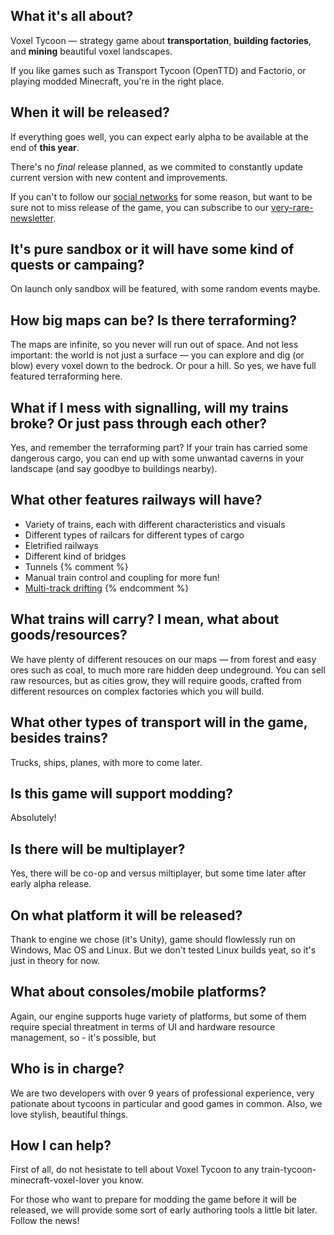 ## What it's all about?

Voxel Tycoon — strategy game about **transportation**, **building&nbsp;factories**, and **mining** beautiful voxel landscapes.

If you like games such as Transport Tycoon (OpenTTD) and Factorio, or playing modded Minecraft, you're in the right place.

## When it will be released?

If everything goes well, you can expect early alpha to be available at the end of **this year**.

There's no *final* release planned, as we commited to constantly update current version with new content and improvements.

If you can't to follow our [social networks](/contacts) for some reason, but want to be sure not to miss release of the game, you can subscribe to our [very-rare-newsletter]({{site.newsletter_url}}).

## It's pure sandbox or it will have some kind of quests or campaing?

On launch only sandbox will be featured, with some random events maybe.

## How big maps can be? Is there terraforming?

The maps are infinite, so you never will run out of space. And not less important: the world is not just a surface — you can explore and dig (or blow) every voxel down to the bedrock. Or pour a hill. So yes, we have full featured terraforming here.

## What if I mess with signalling, will my trains broke? Or just pass through each other?

Yes, and remember the terraforming part? If your train has carried some dangerous cargo, you can end up with some unwantad caverns in your landscape (and say goodbye to buildings nearby).

## What other features railways will have?

* Variety of trains, each with different characteristics and visuals
* Different types of railcars for different types of cargo
* Eletrified railways
* Different kind of bridges
* Tunnels
{% comment %}
* Manual train control and coupling for more fun!
* [Multi-track drifting]()
{% endcomment %}

## What trains will carry? I mean, what about goods/resources?

We have plenty of different resouces on our maps — from forest and easy ores such as coal, to much more rare hidden deep undeground. You can sell raw resources, but as cities grow, they will require goods, crafted from different resources on complex factories which you will build.

## What other types of transport will in the game, besides trains?

Trucks, ships, planes, with more to come later.

## Is this game will support modding?

Absolutely!

## Is there will be multiplayer?

Yes, there will be co-op and versus miltiplayer, but some time later after early alpha release.

## On what platform it will be released?

Thank to engine we chose (it's Unity), game should flowlessly run on Windows, Mac OS and Linux. But we don't tested Linux builds yeat,
so it's just in theory for now.

## What about consoles/mobile platforms?

Again, our engine supports huge variety of platforms, but some of them require special threatment in terms of UI and hardware resource management, so - it's possible,
but

## Who is in charge?

We are two developers with over 9 years of professional experience, very pationate about tycoons in particular and good games in common.
Also, we love stylish, beautiful things.

## How I can help?

First of all, do not hesistate to tell about Voxel Tycoon to any train-tycoon-minecraft-voxel-lover you know.

For those who want to prepare for modding the game before it will be released, we will provide some sort of early authoring tools a little bit later. Follow the news!